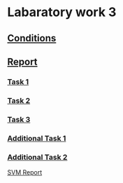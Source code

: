 # Labaratory work 3

## [Conditions](https://github.com/999ashu/Stochastic-Gradient-Descent/blob/main/conditions.pdf)

## [Report](https://github.com/999ashu/Stochastic-Gradient-Descent/blob/main/report.pdf)

### [Task 1](https://github.com/999ashu/Stochastic-Gradient-Descent/blob/main/SGD_LRS.ipynb)

### [Task 2](https://github.com/999ashu/Stochastic-Gradient-Descent/blob/main/SGD_LRS.ipynb)

### [Task 3](https://github.com/999ashu/Stochastic-Gradient-Descent/blob/main/SGD_LIB.ipynb)

### [Additional Task 1](https://github.com/999ashu/Stochastic-Gradient-Descent/blob/main/SGD_ISGD.ipynb)

### [Additional Task 2](https://github.com/999ashu/Stochastic-Gradient-Descent/blob/main/SVM_sklearn.ipynb) 

[SVM Report](https://github.com/999ashu/Stochastic-Gradient-Descent/blob/main/report_opt2.pdf)
